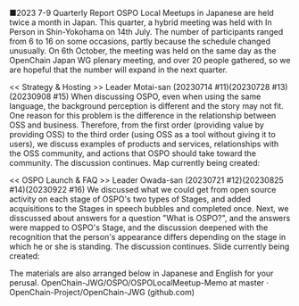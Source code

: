 ■2023 7-9 Quarterly Report
OSPO Local Meetups in Japanese are held twice a month in Japan.
This quarter, a hybrid meeting was held with In Person in Shin-Yokohama on 14th July. The number of participants ranged from 6 to 16 on some occasions, partly because the schedule changed unusually. On 6th October, the meeting was held on the same day as the OpenChain Japan WG plenary meeting, and over 20 people gathered, so we are hopeful that the number will expand in the next quarter.

<< Strategy & Hosting >> Leader Motai-san
(20230714 #11)(20230728 #13)(20230908 #15)
When discussing OSPO, even when using the same language, the background perception is different and the story may not fit. One reason for this problem is the difference in the relationship between OSS and business. Therefore, from the first order (providing value by providing OSS) to the third order (using OSS as a tool without giving it to users), we discuss examples of products and services, relationships with the OSS community, and actions that OSPO should take toward the community. The discussion continues.
Map currently being created:


<< OSPO Launch & FAQ >> Leader Owada-san
(20230721 #12)(20230825 #14)(20230922 #16)
 We discussed what we could get from open source activity on each stage of OSPO's two types of Stages, and added acquisitions to the Stages in speech bubbles and completed once. Next, we disscussed about answers for a question "What is OSPO?", and the answers were mapped to OSPO's Stage, and the discussion deepened with the recognition that the person's appearance differs depending on the stage in which he or she is standing. The discussion continues.
Slide currently being created:


The materials are also arranged below in Japanese and English for your perusal.
OpenChain-JWG/OSPO/OSPOLocalMeetup-Memo at master · OpenChain-Project/OpenChain-JWG (github.com)
